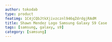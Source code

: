 ```yaml
---
author: tokodab
type: product
featimg: 1C4jCQbJtkXjivzcznl946qZdrdgjRAdM
title: Shawn Mendez Logo Samsung Galaxy S9 Case
tags: [samsung, galaxy, s9]
category: [samsung]
---
```

